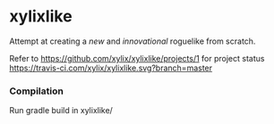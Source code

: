 # xylixlike
Attempt at creating a _new_ and _innovational_ roguelike from scratch.

Refer to https://github.com/xylix/xylixlike/projects/1 for project status
https://travis-ci.com/xylix/xylixlike.svg?branch=master

### Compilation
Run gradle build in xylixlike/
